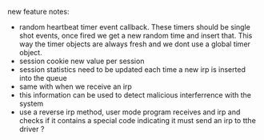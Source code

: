 new feature notes:

- random heartbeat timer event callback. These timers should be single shot events, once fired we get a new random time and insert that. This way the timer objects are always fresh and we dont use a global timer object.
- session cookie new value per session
- session statistics need to be updated each time a new irp is inserted into the queue
- same with when we receive an irp
- this information can be used to detect malicious interferrence with the system
- use a reverse irp method, user mode program receives and irp and checks if it contains a special code indicating it must send an irp to tthe driver ?